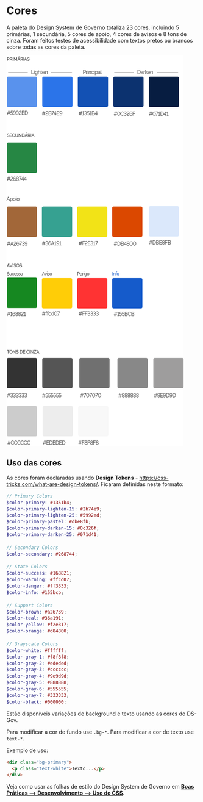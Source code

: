 # Cores

A paleta do Design System de Governo totaliza 23 cores, incluindo 5 primárias, 1 secundária, 5 cores de apoio, 4 cores de avisos e 8 tons de cinza. Foram feitos testes de acessibilidade com textos pretos ou brancos sobre todas as cores da paleta.

![Cores](../assets/images/estilos/cores/cores.png)

## Uso das cores

As cores foram declaradas usando **Design Tokens** - <https://css-tricks.com/what-are-design-tokens/>. Ficaram definidas neste formato:

```scss
// Primary Colors
$color-primary: #1351b4;
$color-primary-lighten-15: #2b74e9;
$color-primary-lighten-25: #5992ed;
$color-primary-pastel: #dbe8fb;
$color-primary-darken-15: #0c326f;
$color-primary-darken-25: #071d41;

// Secondary Colors
$color-secondary: #268744;

// State Colors
$color-success: #168821;
$color-warning: #ffcd07;
$color-danger: #ff3333;
$color-info: #155bcb;

// Support Colors
$color-brown: #a26739;
$color-teal: #36a191;
$color-yellow: #f2e317;
$color-orange: #d84800;

// Grayscale Colors
$color-white: #ffffff;
$color-gray-1: #f8f8f8;
$color-gray-2: #ededed;
$color-gray-3: #cccccc;
$color-gray-4: #9e9d9d;
$color-gray-5: #888888;
$color-gray-6: #555555;
$color-gray-7: #333333;
$color-black: #000000;
```

Estão disponíveis variações de background e texto usando as cores do DS-Gov.

Para modificar a cor de fundo use `.bg-*`. Para modificar a cor de texto use `text-*`.

Exemplo de uso:

```html
<div class="bg-primary">
  <p class="text-white">Texto...</p>
</div>
```

Veja como usar as folhas de estilo do Design System de Governo em [**Boas Práticas --> Desenvolvimento --> Uso do CSS**](ds/boaspraticas/uso-do-css).
